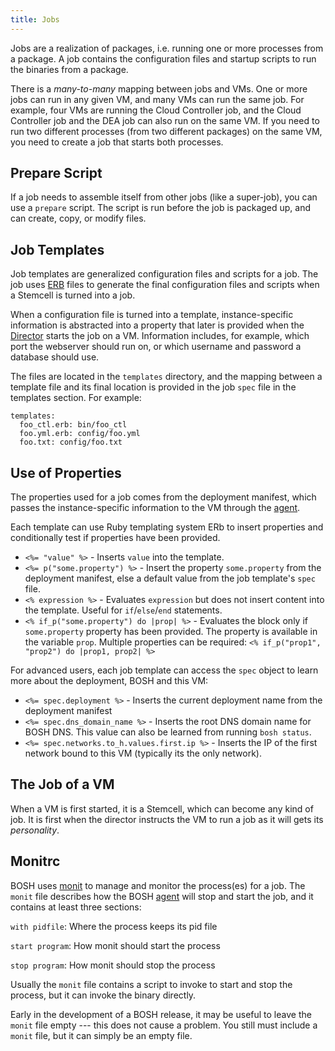 ```yaml
---
title: Jobs
---
```


Jobs are a realization of packages, i.e. running one or more processes from a package. A job contains the configuration files and startup scripts to run the binaries from a package.

There is a *many-to-many* mapping between jobs and VMs. One or more jobs can run in any given VM, and many VMs can run the same job. For example, four VMs are running the Cloud Controller job, and the Cloud Controller job and the DEA job can also run on the same VM. If you need to run two different processes (from two different packages) on the same VM, you need to create a job that starts both processes.

<a id="prepare-script"></a> Prepare Script
------------------------------------------

If a job needs to assemble itself from other jobs (like a super-job), you can use a `prepare` script. The script is run before the job is packaged up, and can create, copy, or modify files.

<a id="job-templates"></a> Job Templates
----------------------------------------

Job templates are generalized configuration files and scripts for a job. The job uses [ERB](http://ruby-doc.org/stdlib-1.9.3/libdoc/erb/rdoc/ERB.html) files to generate the final configuration files and scripts when a Stemcell is turned into a job.

When a configuration file is turned into a template, instance-specific information is abstracted into a property that later is provided when the [Director](/bosh/terminology.html#director) starts the job on a VM. Information includes, for example, which port the webserver should run on, or which username and password a database should use.

The files are located in the `templates` directory, and the mapping between a template file and its final location is provided in the job `spec` file in the templates section. For example:

```
templates:
  foo_ctl.erb: bin/foo_ctl
  foo.yml.erb: config/foo.yml
  foo.txt: config/foo.txt
```

<a id="use-of-properties"></a> Use of Properties
------------------------------------------------

The properties used for a job comes from the deployment manifest, which passes the instance-specific information to the VM through the [agent](/bosh/terminology.html#agent).

Each template can use Ruby templating system ERb to insert properties and conditionally test if properties have been provided.

- `<%= "value" %>` - Inserts `value` into the template.
- `<%= p("some.property") %>` - Insert the property `some.property` from the deployment manifest, else a default value from the job template's `spec` file.
- `<% expression %>` - Evaluates `expression` but does not insert content into the template. Useful for `if`/`else`/`end` statements.
- `<% if_p("some.property") do |prop| %>` - Evaluates the block only if `some.property` property has been provided. The property is available in the variable `prop`. Multiple properties can be required: `<% if_p("prop1", "prop2") do |prop1, prop2| %>`

For advanced users, each job template can access the `spec` object to learn more about the deployment, BOSH and this VM:

- `<%= spec.deployment %>` - Inserts the current deployment name from the deployment manifest
- `<%= spec.dns_domain_name %>` - Inserts the root DNS domain name for BOSH DNS. This value can also be learned from running `bosh status`.
- `<%= spec.networks.to_h.values.first.ip %>` - Inserts the IP of the first network bound to this VM (typically its the only network).

<a id="the-job-of-a-vm"></a> The Job of a VM
--------------------------------------------

When a VM is first started, it is a Stemcell, which can become any kind of job. It is first when the director instructs the VM to run a job as it will gets its *personality*.

<a id="monit-rc"></a> Monitrc
-----------------------------

BOSH uses [monit](http://mmonit.com/monit/) to manage and monitor the process(es) for a job. The `monit` file describes how the BOSH [agent](/bosh/terminology.html#agent) will stop and start the job, and it contains at least three sections:

`with pidfile`: Where the process keeps its pid file

`start program`: How monit should start the process

`stop program`: How monit should stop the process

Usually the `monit` file contains a script to invoke to start and stop the process, but it can invoke the binary directly.

Early in the development of a BOSH release, it may be useful to leave the `monit` file empty --- this does not cause a problem. You still must include a `monit` file, but it can simply be an empty file.
